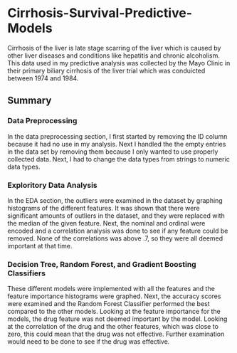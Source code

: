 # Cirrhosis-Survival-Predictive-Models
Cirrhosis of the liver is late stage scarring of the liver which is caused by other liver diseases and conditions like hepatitis and chronic alcoholism. This data used in my predictive analysis was collected by the Mayo Clinic in their primary biliary cirrhosis of the liver trial which was conduicted between 1974 and 1984.
## Summary
### Data Preprocessing
In the data preprocessing section, I first started by removing the ID column because it had no use in my analysis. Next I handled the the empty entries in the data set by removing them because I only wanted to use properly collected data. Next, I had to change the data types from strings to numeric data types.
### Exploritory Data Analysis
In the EDA section, the outliers were examined in the dataset by graphing histograms of the different features. It was shown that there were significant amounts of outliers in the dataset, and they were replaced with the median of the given feature. Next, the nominal and ordinal were encoded and a correlation analysis was done to see if any feature could be removed. None of the correlations was above .7, so they were all deemed important at that time.
### Decision Tree, Random Forest, and Gradient Boosting Classifiers
These different models were implemented with all the features and the feature importance histograms were graphed. Next, the accuracy scores were examined and the Random Forest Classifier performed the best compared to the other models. Looking at the feature importance for the models, the drug feature was not deemed important by the model. Looking at the correlation of the drug and the other features, which was close to zero, this could mean that the drug was not effective. Further examination would need to be done to see if the drug was effective.

